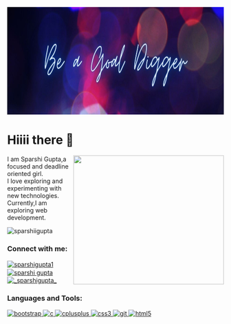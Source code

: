 <img src="/images/goaldigger.jpg" height="250" width="100%">

<h1 align="left">Hiiii there 👋</h1>
<img align="right" src="https://cdn.pixabay.com/photo/2020/09/27/22/40/student-5608074_960_720.png" height="300" width="350">
<p align="left">I am Sparshi Gupta,a focused and deadline oriented girl.<br>I love exploring and experimenting with new technologies.<br>Currently,I am exploring web development. </p>
<p align="left"> <img src="https://komarev.com/ghpvc/?username=sparshiigupta&label=Profile%20views&color=0e75b6&style=flat" alt="sparshiigupta" /> </p>
<h3 align="left">Connect with me:</h3>
<p align="left">
<a href="https://twitter.com/sparshigupta1" target="blank"><img align="center" src="https://cdn.jsdelivr.net/npm/simple-icons@3.0.1/icons/twitter.svg" alt="sparshigupta1" height="30" width="40" /></a>
<a href="https://linkedin.com/in/sparshi gupta" target="blank"><img align="center" src="https://cdn.jsdelivr.net/npm/simple-icons@3.0.1/icons/linkedin.svg" alt="sparshi gupta" height="30" width="40" /></a>
<a href="https://instagram.com/_sparshigupta_" target="blank"><img align="center" src="https://cdn.jsdelivr.net/npm/simple-icons@3.0.1/icons/instagram.svg" alt="_sparshigupta_" height="30" width="40" /></a>
</p>

<h3 align="left">Languages and Tools:</h3>
<p align="left"> <a href="https://getbootstrap.com" target="_blank"> <img src="https://devicons.github.io/devicon/devicon.git/icons/bootstrap/bootstrap-plain.svg" alt="bootstrap" width="40" height="40"/> </a> <a href="https://www.cprogramming.com/" target="_blank"> <img src="https://devicons.github.io/devicon/devicon.git/icons/c/c-original.svg" alt="c" width="40" height="40"/> </a> <a href="https://www.w3schools.com/cpp/" target="_blank"> <img src="https://devicons.github.io/devicon/devicon.git/icons/cplusplus/cplusplus-original.svg" alt="cplusplus" width="40" height="40"/> </a> <a href="https://www.w3schools.com/css/" target="_blank"> <img src="https://devicons.github.io/devicon/devicon.git/icons/css3/css3-original-wordmark.svg" alt="css3" width="40" height="40"/> </a> <a href="https://git-scm.com/" target="_blank"> <img src="https://www.vectorlogo.zone/logos/git-scm/git-scm-icon.svg" alt="git" width="40" height="40"/> </a> <a href="https://www.w3.org/html/" target="_blank"> <img src="https://devicons.github.io/devicon/devicon.git/icons/html5/html5-original-wordmark.svg" alt="html5" width="40" height="40"/> </a> </p>
